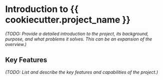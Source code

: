 # Introduction to {{ cookiecutter.project_name }}

*(TODO: Provide a detailed introduction to the project, its background, purpose, and what problems it solves. This can be an expansion of the overview.)*

## Key Features
*(TODO: List and describe the key features and capabilities of the project.)*